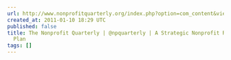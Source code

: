 ```yaml
---
url: http://www.nonprofitquarterly.org/index.php?option=com_content&view=article&id=8501:a-strategic-nonprofit-reorganization-plan&catid=154:current-issue&Itemid=341
created_at: 2011-01-10 18:29 UTC
published: false
title: The Nonprofit Quarterly | @npquarterly | A Strategic Nonprofit Reorganization
  Plan
tags: []
---
```



